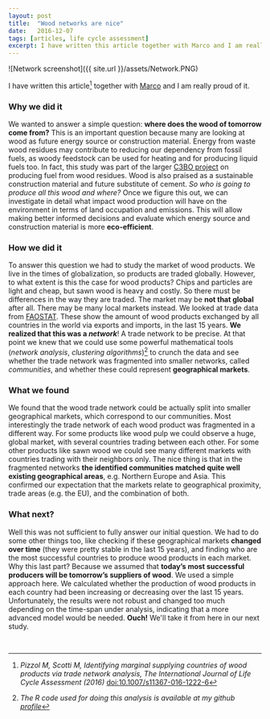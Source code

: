 ```yaml
---
layout: post
title:  "Wood networks are nice"
date:   2016-12-07
tags: [articles, life cycle assessment]
excerpt: I have written this article together with Marco and I am really proud of it
---
```

![Network screenshot]({{ site.url }}/assets/Network.PNG)

I have written this article[^1] together with [Marco][1] and I am really proud of it.

### Why we did it
We wanted to answer a simple question: **where does the wood of tomorrow come from?** This is an important question because many are looking at wood as future energy source or construction material. Energy from waste wood residues may contribute to reducing our dependency from fossil fuels, as woody feedstock can be used for heating and for producing liquid fuels too. In fact, this study was part of the larger [C3BO project][3] on producing fuel from wood residues. Wood is also praised as a sustainable construction material and future substitute of cement. _So who is going to produce all this wood and where?_ Once we figure this out, we can investigate in detail what impact wood production will have on the environment in terms of land occupation and emissions. This will allow making better informed decisions and evaluate which energy source and construction material is more **eco-efficient**.

### How we did it
To answer this question we had to study the market of wood products. We live in the times of globalization, so products are traded globally. However, to what extent is this the case for wood products? Chips and particles are light and cheap, but sawn wood is heavy and costly. So there must be differences in the way they are traded. The market may be **not that global** after all. There may be many local markets instead. We looked at trade data from [FAOSTAT][2]. These show the amount of wood products exchanged by all countries in the world via exports and imports, in the last 15 years. **We realized that this was a _network_**! A trade network to be precise. At that point we knew that we could use some powerful mathematical tools (_network analysis_, _clustering algorithms_)[^2] to crunch the data and see whether the trade network was fragmented into smaller networks, called _communities_, and whether these could represent **geographical markets**.

### What we found
We found that the wood trade network could be actually split into smaller geographical markets, which correspond to our communities. Most interestingly the trade network of each wood product was fragmented in a different way. For some products like wood pulp we could observe a huge, global market, with several countries trading between each other. For some other products like sawn wood we could see many different markets with countries trading with their neighbors only. The nice thing is that in the fragmented networks **the identified communities matched quite well existing geographical areas**, e.g. Northern Europe and Asia. This confirmed our expectation that the markets relate to geographical proximity, trade areas (e.g. the EU), and the combination of both.

### What next?
Well this was not sufficient to fully answer our initial question. We had to do some other things too, like checking if these geographical markets **changed over time** (they were pretty stable in the last 15 years), and finding who are the most successful countries to produce wood products in each market. Why this last part? Because we assumed that **today’s most successful producers will be tomorrow’s suppliers of wood**. We used a simple approach here. We calculated whether the production of wood products in each country had been increasing or decreasing over the last 15  years. Unfortunately, the results were not robust and changed too much depending on the time-span under analysis, indicating that a more advanced model would be needed. **Ouch!** We'll take it from here in our next study.

&nbsp;





[^1]:  _Pizzol M, Scotti M, Identifying marginal supplying countries of wood products via trade network analysis, The International Journal of Life Cycle Assessment (2016)_ [doi:10.1007/s11367-016-1222-6](http://link.springer.com/article/10.1007/s11367-016-1222-6)
[^2]: _The R code used for doing this analysis is available at my github [profile](https://github.com/massimopizzol/Wood_trade_network_analysis)_

[1]: http://www.geomar.de/en/mitarbeiter/fb3/eoe/eoe-n/mscotti/
[2]: http://faostat.fao.org/
[3]: http://www.et.aau.dk/research-programmes/biomass/activities/c3bo/
